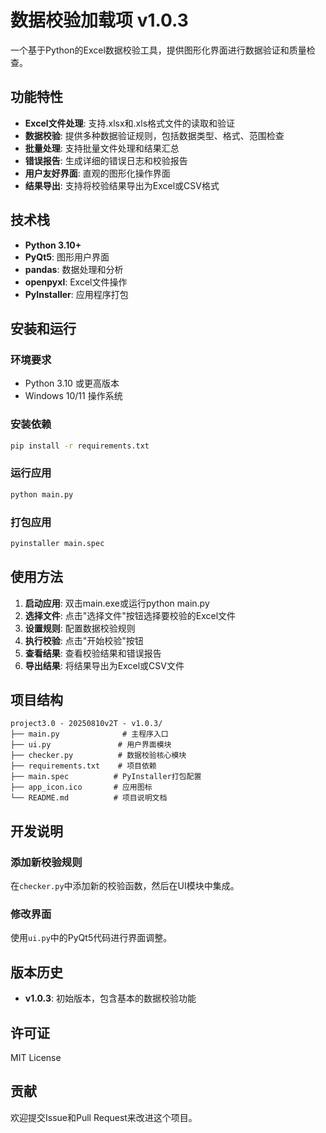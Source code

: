 # 数据校验加载项 v1.0.3

一个基于Python的Excel数据校验工具，提供图形化界面进行数据验证和质量检查。

## 功能特性

- **Excel文件处理**: 支持.xlsx和.xls格式文件的读取和验证
- **数据校验**: 提供多种数据验证规则，包括数据类型、格式、范围检查
- **批量处理**: 支持批量文件处理和结果汇总
- **错误报告**: 生成详细的错误日志和校验报告
- **用户友好界面**: 直观的图形化操作界面
- **结果导出**: 支持将校验结果导出为Excel或CSV格式

## 技术栈

- **Python 3.10+**
- **PyQt5**: 图形用户界面
- **pandas**: 数据处理和分析
- **openpyxl**: Excel文件操作
- **PyInstaller**: 应用程序打包

## 安装和运行

### 环境要求

- Python 3.10 或更高版本
- Windows 10/11 操作系统

### 安装依赖

```bash
pip install -r requirements.txt
```

### 运行应用

```bash
python main.py
```

### 打包应用

```bash
pyinstaller main.spec
```

## 使用方法

1. **启动应用**: 双击main.exe或运行python main.py
2. **选择文件**: 点击"选择文件"按钮选择要校验的Excel文件
3. **设置规则**: 配置数据校验规则
4. **执行校验**: 点击"开始校验"按钮
5. **查看结果**: 查看校验结果和错误报告
6. **导出结果**: 将结果导出为Excel或CSV文件

## 项目结构

```
project3.0 - 20250810v2T - v1.0.3/
├── main.py              # 主程序入口
├── ui.py               # 用户界面模块
├── checker.py          # 数据校验核心模块
├── requirements.txt    # 项目依赖
├── main.spec          # PyInstaller打包配置
├── app_icon.ico       # 应用图标
└── README.md          # 项目说明文档
```

## 开发说明

### 添加新校验规则

在`checker.py`中添加新的校验函数，然后在UI模块中集成。

### 修改界面

使用`ui.py`中的PyQt5代码进行界面调整。

## 版本历史

- **v1.0.3**: 初始版本，包含基本的数据校验功能

## 许可证

MIT License

## 贡献

欢迎提交Issue和Pull Request来改进这个项目。